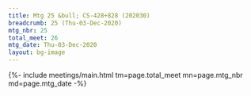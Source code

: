 ```yaml
---
title: Mtg 25 &bull; CS-428+828 (202030)
breadcrumb: 25 (Thu-03-Dec-2020)
mtg_nbr: 25
total_meet: 26
mtg_date: Thu-03-Dec-2020
layout: bg-image
---
```


{%- include meetings/main.html
    tm=page.total_meet
    mn=page.mtg_nbr
    md=page.mtg_date
-%}
